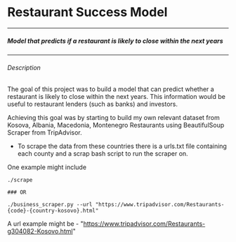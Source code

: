 # Restaurant Success Model

----

##### Model that predicts if a restaurant is likely to close within the next years

----

###### Description

The goal of this project was to build a model that can predict whether a restaurant is likely to close within the next years. This information would be useful to restaurant lenders (such as banks) and investors.

Achieving this goal was by starting to build my own relevant dataset from Kosova, Albania, Macedonia, Montenegro Restaurants using BeautifulSoup Scraper from TripAdvisor.

- To scrape the data from these countries there is a urls.txt file containing each county and a scrap bash script to run the scraper on.

One example might include

```
./scrape

### OR

./business_scraper.py --url "https://www.tripadvisor.com/Restaurants-{code}-{country-kosovo}.html"
```

A url example might be - "https://www.tripadvisor.com/Restaurants-g304082-Kosovo.html"
